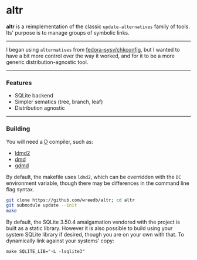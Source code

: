 altr
====

**altr** is a reimplementation of the classic `update-alternatives` 
family of tools. Its' purpose is to manage groups of symbolic links. 

---
I began using `alternatives` from [fedora-sysv/chkconfig](https://github.com/fedora-sysv/chkconfig), 
but I wanted to have a bit more control over the way it worked, and for it 
to be a more generic distribution-agnostic tool.

---
### Features
- SQLite backend
- Simpler sematics (tree, branch, leaf)
- Distribution agnostic

---
### Building
You will need a [D](https://dlang.org) compiler, such as:
- [ldmd2](https://github.com/ldc-developers/ldc)
- [dmd](https://github.com/dlang/dmd)
- [gdmd](https://github.com/d-programming-gdc/gdmd)

By default, the makefile uses `ldmd2`, which can be overridden with 
the `DC` environment variable, though there may be differences in the 
command line flag syntax.

```sh
git clone https://github.com/wreedb/altr; cd altr
git submodule update --init
make
```

By default, the SQLite 3.50.4 amalgamation vendored with the project is built as 
a static library. However it is also possible to build using your system SQLite 
library if desired, though you are on your own with that. To dynamically link 
against your systems' copy:
```
make SQLITE_LIB="-L -lsqlite3"
```
